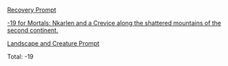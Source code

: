 [Recovery Prompt](https://www.reddit.com/r/GodhoodWB/comments/fr5ib1/endless_pantheon_turn_3/flu4g3h/)

[\-19 for Mortals: Nkarlen and a Crevice along the shattered mountains of the second continent.](https://www.reddit.com/r/GodhoodWB/comments/fr5ib1/endless_pantheon_turn_3/flu8tjs/)

[Landscape and Creature Prompt](https://www.reddit.com/r/GodhoodWB/comments/fr5ib1/endless_pantheon_turn_3/flymgvg/)

Total: -19